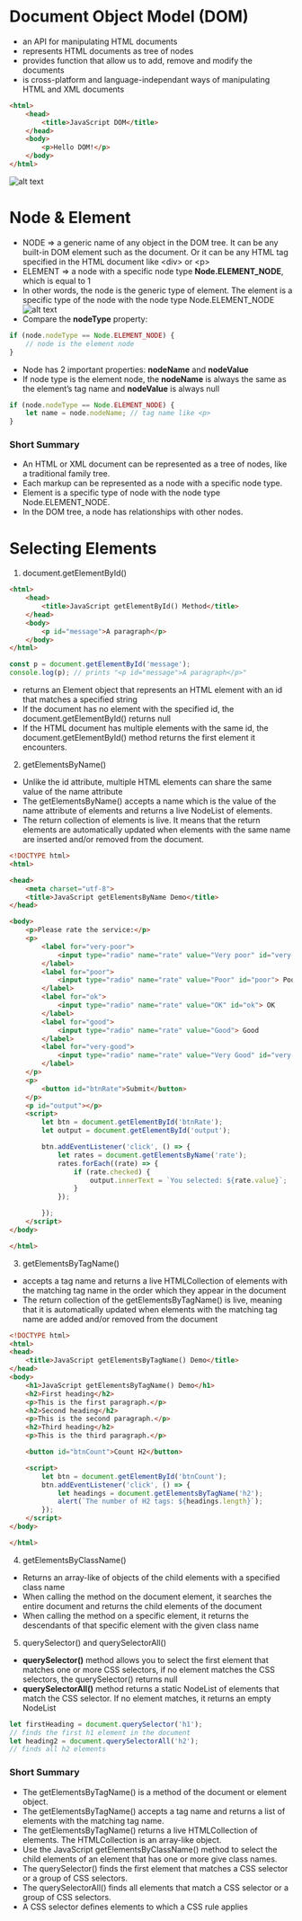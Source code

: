 # **Document Object Model (DOM)**
- an API for manipulating HTML documents
- represents HTML documents as tree of nodes
- provides function that allow us to add, remove and modify the documents
- is cross-platform and language-independant ways of manipulating HTML and XML documents
```HTML
<html>
    <head>
        <title>JavaScript DOM</title>
    </head>
    <body>
        <p>Hello DOM!</p>
    </body>
</html>
```
![alt text](https://www.javascripttutorial.net/wp-content/uploads/2020/01/JavaScript-DOM.png)

# **Node & Element**
- NODE => a generic name of any object in the DOM tree. It can be any built-in DOM element such as the document. Or it can be any HTML tag specified in the HTML document like \<div> or \<p>
- ELEMENT => a node with a specific node type **Node.ELEMENT_NODE**, which is equal to 1
- In other words, the node is the generic type of element. The element is a specific type of the node with the node type Node.ELEMENT_NODE
![alt text](https://www.javascripttutorial.net/wp-content/uploads/2020/01/Document-Object-Model-in-JavaScript.png)
- Compare the **nodeType** property:
```javascript
if (node.nodeType == Node.ELEMENT_NODE) {
    // node is the element node
}
```
- Node has 2 important properties: **nodeName** and **nodeValue**
- If node type is the element node, the **nodeName** is always the same as the element’s tag name and **nodeValue** is always null
```javascript
if (node.nodeType == Node.ELEMENT_NODE) {
    let name = node.nodeName; // tag name like <p>
}
```

### **Short Summary**
- An HTML or XML document can be represented as a tree of nodes, like a traditional family tree.
- Each markup can be represented as a node with a specific node type.
- Element is a specific type of node with the node type Node.ELEMENT_NODE.
- In the DOM tree, a node has relationships with other nodes.

# **Selecting Elements**
1. document.getElementById()
```HTML
<html>
    <head>
        <title>JavaScript getElementById() Method</title>
    </head>
    <body>
        <p id="message">A paragraph</p>
    </body>
</html>
```
```javascript
const p = document.getElementById('message');
console.log(p); // prints "<p id="message">A paragraph</p>"
```
- returns an Element object that represents an HTML element with an id that matches a specified string
- If the document has no element with the specified id, the document.getElementById() returns null
- If the HTML document has multiple elements with the same id, the document.getElementById() method returns the first element it encounters.
2. getElementsByName()
- Unlike the id attribute, multiple HTML elements can share the same value of the name attribute
- The getElementsByName() accepts a name which is the value of the name attribute of elements and returns a live NodeList of elements.
- The return collection of elements is live. It means that the return elements are automatically updated when elements with the same name are inserted and/or removed from the document.
```HTML
<!DOCTYPE html>
<html>

<head>
    <meta charset="utf-8">
    <title>JavaScript getElementsByName Demo</title>
</head>

<body>
    <p>Please rate the service:</p>
    <p>
        <label for="very-poor">
            <input type="radio" name="rate" value="Very poor" id="very-poor"> Very poor
        </label>
        <label for="poor">
            <input type="radio" name="rate" value="Poor" id="poor"> Poor
        </label>
        <label for="ok">
            <input type="radio" name="rate" value="OK" id="ok"> OK
        </label>
        <label for="good">
            <input type="radio" name="rate" value="Good"> Good
        </label>
        <label for="very-good">
            <input type="radio" name="rate" value="Very Good" id="very-good"> Very Good
        </label>
    </p>
    <p>
        <button id="btnRate">Submit</button>
    </p>
    <p id="output"></p>
    <script>
        let btn = document.getElementById('btnRate');
        let output = document.getElementById('output');

        btn.addEventListener('click', () => {
            let rates = document.getElementsByName('rate');
            rates.forEach((rate) => {
                if (rate.checked) {
                    output.innerText = `You selected: ${rate.value}`;
                }
            });

        });
    </script>
</body>

</html>
```
3. getElementsByTagName()
- accepts a tag name and returns a live HTMLCollection of elements with the matching tag name in the order which they appear in the document
- The return collection of the getElementsByTagName() is live, meaning that it is automatically updated when elements with the matching tag name are added and/or removed from the document
```HTML
<!DOCTYPE html>
<html>
<head>
    <title>JavaScript getElementsByTagName() Demo</title>
</head>
<body>
    <h1>JavaScript getElementsByTagName() Demo</h1>
    <h2>First heading</h2>
    <p>This is the first paragraph.</p>
    <h2>Second heading</h2>
    <p>This is the second paragraph.</p>
    <h2>Third heading</h2>
    <p>This is the third paragraph.</p>

    <button id="btnCount">Count H2</button>

    <script>
        let btn = document.getElementById('btnCount');
        btn.addEventListener('click', () => {
            let headings = document.getElementsByTagName('h2');
            alert(`The number of H2 tags: ${headings.length}`);
        });
    </script>
</body>

</html>
```

4. getElementsByClassName()
- Returns an array-like of objects of the child elements with a specified class name
- When calling the method on the document element, it searches the entire document and returns the child elements of the document
- When calling the method on a specific element, it returns the descendants of that specific element with the given class name

5. querySelector() and querySelectorAll()
- **querySelector()** method allows you to select the first element that matches one or more CSS selectors, if no element matches the CSS selectors, the querySelector() returns null
- **querySelectorAll()** method returns a static NodeList of elements that match the CSS selector. If no element matches, it returns an empty NodeList
```javascript
let firstHeading = document.querySelector('h1'); 
// finds the first h1 element in the document
let heading2 = document.querySelectorAll('h2');
// finds all h2 elements
```

### **Short Summary**
- The getElementsByTagName() is a method of the document or element object.
- The getElementsByTagName() accepts a tag name and returns a list of elements with the matching tag name.
- The getElementsByTagName() returns a live HTMLCollection of elements. The HTMLCollection is an array-like object.
- Use the JavaScript getElementsByClassName() method to select the child elements of an element that has one or more give class names.
- The querySelector() finds the first element that matches a CSS selector or a group of CSS selectors.
- The querySelectorAll() finds all elements that match a CSS selector or a group of CSS selectors.
- A CSS selector defines elements to which a CSS rule applies
